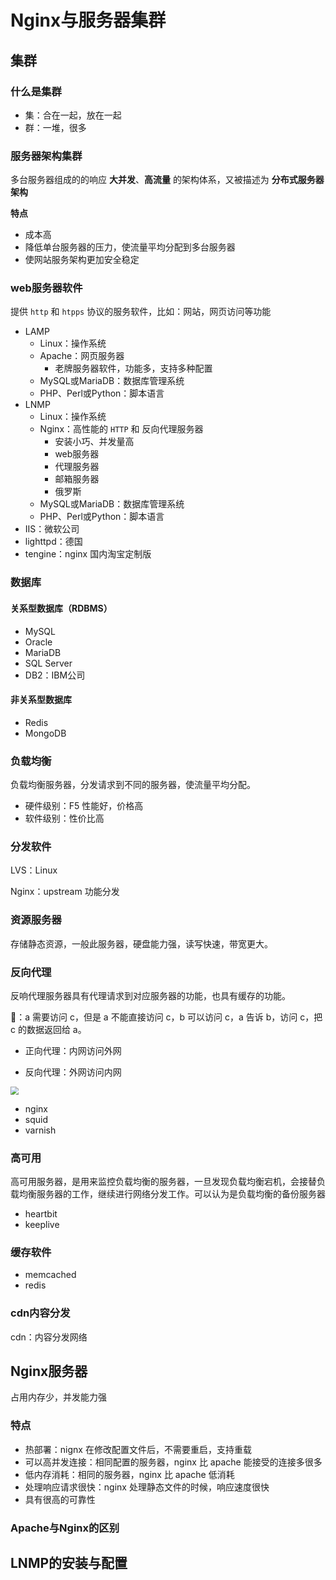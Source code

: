 # Nginx与服务器集群

##  集群

### 什么是集群

- 集：合在一起，放在一起
- 群：一堆，很多

### 服务器架构集群

多台服务器组成的的响应 **大并发**、**高流量** 的架构体系，又被描述为 **分布式服务器架构**

**特点**

- 成本高
- 降低单台服务器的压力，使流量平均分配到多台服务器
- 使网站服务架构更加安全稳定

### web服务器软件

提供  `http`  和  `htpps`  协议的服务软件，比如：网站，网页访问等功能

- LAMP
  - Linux：操作系统
  - Apache：网页服务器
    - 老牌服务器软件，功能多，支持多种配置
  - MySQL或MariaDB：数据库管理系统
  - PHP、Perl或Python：脚本语言
- LNMP
  - Linux：操作系统
  - Nginx：高性能的  `HTTP`  和 反向代理服务器
    - 安装小巧、并发量高
    - web服务器
    - 代理服务器
    - 邮箱服务器
    - 俄罗斯
  - MySQL或MariaDB：数据库管理系统
  - PHP、Perl或Python：脚本语言
- IIS：微软公司
- lighttpd：德国
- tengine：nginx  国内淘宝定制版

### 数据库

#### 关系型数据库（RDBMS）

- MySQL
- Oracle
- MariaDB
- SQL Server
- DB2：IBM公司

#### 非关系型数据库

- Redis
- MongoDB

### 负载均衡

负载均衡服务器，分发请求到不同的服务器，使流量平均分配。

- 硬件级别：F5  性能好，价格高
- 软件级别：性价比高

### 分发软件

LVS：Linux

Nginx：upstream  功能分发

### 资源服务器

存储静态资源，一般此服务器，硬盘能力强，读写快速，带宽更大。

### 反向代理

反响代理服务器具有代理请求到对应服务器的功能，也具有缓存的功能。

🌰：a  需要访问  c，但是  a  不能直接访问  c，b  可以访问  c，a  告诉  b，访问  c，把  c  的数据返回给  a。

- 正向代理：内网访问外网

- 反向代理：外网访问内网

<img src="/Volumes/work/04_note/studyNotes/00-images/01_angecyServe.png" style="zoom:80%;" />

- nginx
- squid
- varnish

### 高可用

高可用服务器，是用来监控负载均衡的服务器，一旦发现负载均衡宕机，会接替负载均衡服务器的工作，继续进行网络分发工作。可以认为是负载均衡的备份服务器

- heartbit
- keeplive

### 缓存软件

- memcached
- redis

### cdn内容分发

cdn：内容分发网络

## Nginx服务器

占用内存少，并发能力强

### 特点

- 热部署：nignx  在修改配置文件后，不需要重启，支持重载
- 可以高并发连接：相同配置的服务器，nginx  比  apache  能接受的连接多很多
- 低内存消耗：相同的服务器，nginx  比  apache  低消耗
- 处理响应请求很快：nginx  处理静态文件的时候，响应速度很快
- 具有很高的可靠性

### Apache与Nginx的区别

## LNMP的安装与配置





